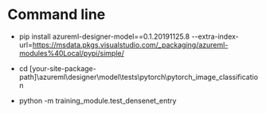 
# Command line

- pip install azureml-designer-model==0.1.20191125.8 --extra-index-url=https://msdata.pkgs.visualstudio.com/_packaging/azureml-modules%40Local/pypi/simple/

- cd [your-site-package-path]\azureml\designer\model\tests\pytorch\pytorch_image_classification

- python -m training_module.test_densenet_entry
